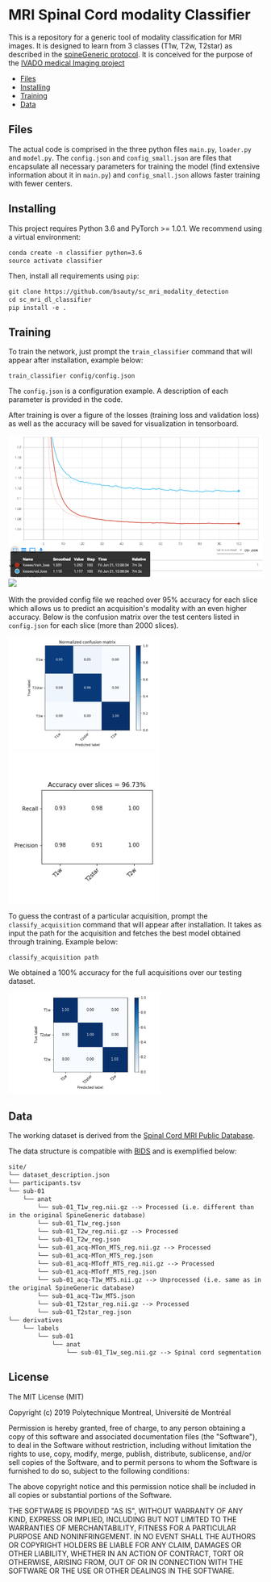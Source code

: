 # MRI Spinal Cord modality Classifier

This is a repository for a generic tool of modality classification for MRI images. It is designed to learn from 3 classes (T1w, T2w, T2star) as described in the [spineGeneric protocol](https://github.com/sct-pipeline/spine-generic).
It is conceived for the purpose of the [IVADO medical Imaging project](https://osf.io/jyp2z/)

- [Files](#files)
- [Installing](#installing)
- [Training](#training)
- [Data](#data)


## Files

The actual code is comprised in the three python files `main.py`, `loader.py` and `model.py`.
The `config.json` and `config_small.json` are files that encapsulate all necessary parameters for training the model (find extensive information about it in `main.py`) and `config_small.json` allows faster training with fewer centers.

## Installing

This project requires Python 3.6 and PyTorch >= 1.0.1. We recommend using a virtual environment:

~~~
conda create -n classifier python=3.6
source activate classifier
~~~

Then, install all requirements using `pip`:

```
git clone https://github.com/bsauty/sc_mri_modality_detection
cd sc_mri_dl_classifier
pip install -e .
```


## Training

To train the network, just prompt the `train_classifier` command that will appear after installation, example below:

```
train_classifier config/config.json
```

The `config.json` is a configuration example. A description of each parameter is provided in the code. 

After training is over a figure of the losses (training loss and validation loss) as well as the accuracy will be saved for visualization in tensorboard.

![](images/losses.png)
![](images/val.png)

With the provided config file we reached over 95% accuracy for each slice which allows us to predict an acquisition's modality with an even higher accuracy. Below is the confusion matrix over the test centers listed in  `config.json` for each slice (more than 2000 slices).

<img src="images/test_cm.png" width="300">
<img src="images/test_accuracy.png" width="300">

To guess the contrast of a particular acquisition, prompt the `classify_acquisition` command that will appear after installation. It takes as input the path for the acquisition and fetches the best model obtained through training. Example below:

```
classify_acquisition path
```

We obtained a 100% accuracy for the full acquisitions over our testing dataset.

<img src="images/acq-test_cm.png" width="300">


## Data

The working dataset is derived from the [Spinal Cord MRI Public Database](https://openneuro.org/datasets/ds001919). 

The data structure is compatible with [BIDS](http://bids.neuroimaging.io/) and is exemplified below:
~~~
site/
└── dataset_description.json
└── participants.tsv
└── sub-01
    └── anat
        └── sub-01_T1w_reg.nii.gz --> Processed (i.e. different than in the original SpineGeneric database)
        └── sub-01_T1w_reg.json
        └── sub-01_T2w_reg.nii.gz --> Processed
        └── sub-01_T2w_reg.json
        └── sub-01_acq-MTon_MTS_reg.nii.gz --> Processed
        └── sub-01_acq-MTon_MTS_reg.json
        └── sub-01_acq-MToff_MTS_reg.nii.gz --> Processed
        └── sub-01_acq-MToff_MTS_reg.json
        └── sub-01_acq-T1w_MTS.nii.gz --> Unprocessed (i.e. same as in the original SpineGeneric database)
        └── sub-01_acq-T1w_MTS.json
        └── sub-01_T2star_reg.nii.gz --> Processed
        └── sub-01_T2star_reg.json
└── derivatives
    └── labels
        └── sub-01
            └── anat
                └── sub-01_T1w_seg.nii.gz --> Spinal cord segmentation
~~~

## License

The MIT License (MIT)

Copyright (c) 2019 Polytechnique Montreal, Université de Montréal

Permission is hereby granted, free of charge, to any person obtaining a copy of this software and associated documentation files (the "Software"), to deal in the Software without restriction, including without limitation the rights to use, copy, modify, merge, publish, distribute, sublicense, and/or sell copies of the Software, and to permit persons to whom the Software is furnished to do so, subject to the following conditions:

The above copyright notice and this permission notice shall be included in all copies or substantial portions of the Software.

THE SOFTWARE IS PROVIDED "AS IS", WITHOUT WARRANTY OF ANY KIND, EXPRESS OR IMPLIED, INCLUDING BUT NOT LIMITED TO THE WARRANTIES OF MERCHANTABILITY, FITNESS FOR A PARTICULAR PURPOSE AND NONINFRINGEMENT. IN NO EVENT SHALL THE AUTHORS OR COPYRIGHT HOLDERS BE LIABLE FOR ANY CLAIM, DAMAGES OR OTHER LIABILITY, WHETHER IN AN ACTION OF CONTRACT, TORT OR OTHERWISE, ARISING FROM, OUT OF OR IN CONNECTION WITH THE SOFTWARE OR THE USE OR OTHER DEALINGS IN THE SOFTWARE.

